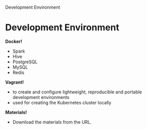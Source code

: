 Development Environment

# Development Environment
__Docker!__
+ Spark
+ Hive
+ PostgreSQL
+ MySQL
+ Redis

__Vagrant!__
+ to create and configure lightweight, reproducible and portable development environments
+ used for creating the Kubernetes cluster locally

__Materials!__
+ Download the materials from the URL.